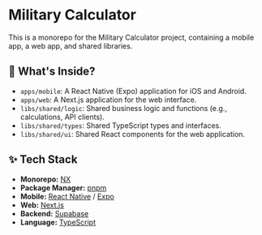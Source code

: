 # Military Calculator

This is a monorepo for the Military Calculator project, containing a mobile app, a web app, and shared libraries.

## 🚀 What's Inside?

- `apps/mobile`: A React Native (Expo) application for iOS and Android.
- `apps/web`: A Next.js application for the web interface.
- `libs/shared/logic`: Shared business logic and functions (e.g., calculations, API clients).
- `libs/shared/types`: Shared TypeScript types and interfaces.
- `libs/shared/ui`: Shared React components for the web application.

## ✨ Tech Stack

- **Monorepo:** [NX](https://nx.dev)
- **Package Manager:** [pnpm](https://pnpm.io)
- **Mobile:** [React Native](https://reactnative.dev/) / [Expo](https://expo.dev/)
- **Web:** [Next.js](https://nextjs.org/)
- **Backend:** [Supabase](https://supabase.com)
- **Language:** [TypeScript](https://www.typescriptlang.org/)